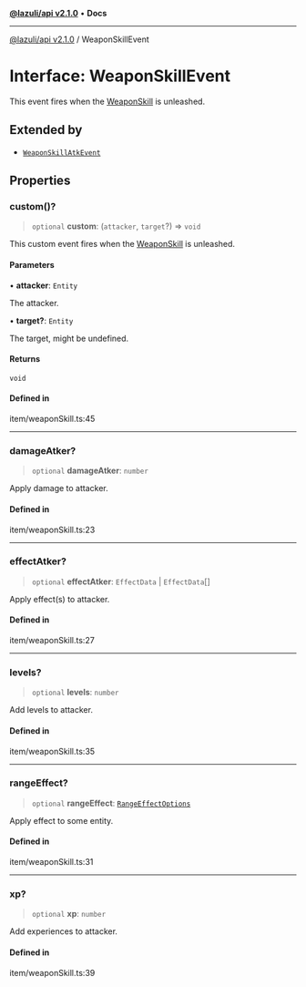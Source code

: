 [**@lazuli/api v2.1.0**](../README.md) • **Docs**

***

[@lazuli/api v2.1.0](../globals.md) / WeaponSkillEvent

# Interface: WeaponSkillEvent

This event fires when the [WeaponSkill](../classes/WeaponSkill.md) is unleashed.

## Extended by

- [`WeaponSkillAtkEvent`](WeaponSkillAtkEvent.md)

## Properties

### custom()?

> `optional` **custom**: (`attacker`, `target`?) => `void`

This custom event fires when the [WeaponSkill](../classes/WeaponSkill.md) is unleashed.

#### Parameters

• **attacker**: `Entity`

The attacker.

• **target?**: `Entity`

The target, might be undefined.

#### Returns

`void`

#### Defined in

item/weaponSkill.ts:45

***

### damageAtker?

> `optional` **damageAtker**: `number`

Apply damage to attacker.

#### Defined in

item/weaponSkill.ts:23

***

### effectAtker?

> `optional` **effectAtker**: `EffectData` \| `EffectData`[]

Apply effect(s) to attacker.

#### Defined in

item/weaponSkill.ts:27

***

### levels?

> `optional` **levels**: `number`

Add levels to attacker.

#### Defined in

item/weaponSkill.ts:35

***

### rangeEffect?

> `optional` **rangeEffect**: [`RangeEffectOptions`](RangeEffectOptions.md)

Apply effect to some entity.

#### Defined in

item/weaponSkill.ts:31

***

### xp?

> `optional` **xp**: `number`

Add experiences to attacker.

#### Defined in

item/weaponSkill.ts:39
